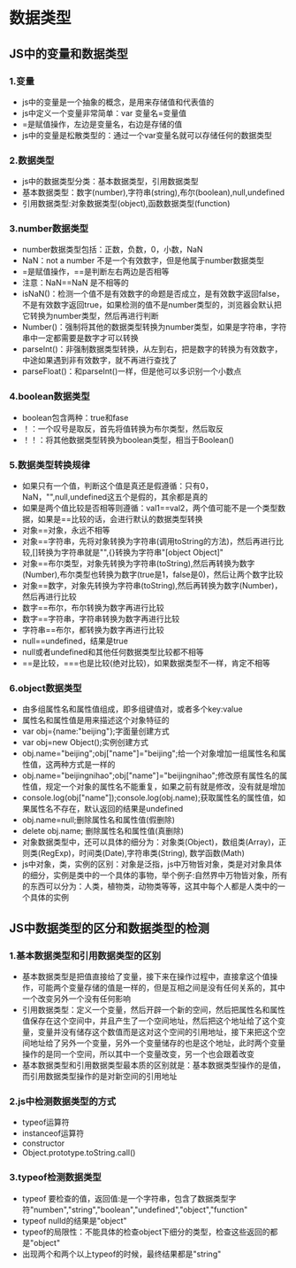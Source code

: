 # 数据类型

## JS中的变量和数据类型

### 1.变量

* js中的变量是一个抽象的概念，是用来存储值和代表值的
* js中定义一个变量非常简单：var 变量名=变量值
* =是赋值操作，左边是变量名，右边是存储的值
* js中的变量是松散类型的：通过一个var变量名就可以存储任何的数据类型

### 2.数据类型

* js中的数据类型分类：基本数据类型，引用数据类型
* 基本数据类型：数字(number),字符串(string),布尔(boolean),null,undefined
* 引用数据类型:对象数据类型(object),函数数据类型(function)

### 3.number数据类型

* number数据类型包括：正数，负数，0，小数，NaN
* NaN：not a number 不是一个有效数字，但是他属于number数据类型
* =是赋值操作，==是判断左右两边是否相等
* 注意：NaN==NaN 是不相等的
* isNaN()：检测一个值不是有效数字的命题是否成立，是有效数字返回false，不是有效数字返回true，如果检测的值不是number类型的，浏览器会默认把它转换为number类型，然后再进行判断
* Number()：强制将其他的数据类型转换为number类型，如果是字符串，字符串中一定都需要是数字才可以转换
* parseInt()：非强制数据类型转换，从左到右，把是数字的转换为有效数字，中途如果遇到非有效数字，就不再进行查找了
* parseFloat()：和parseInt()一样，但是他可以多识别一个小数点

### 4.boolean数据类型

* boolean包含两种：true和fase
* ！：一个叹号是取反，首先将值转换为布尔类型，然后取反
* ！！：将其他数据类型转换为boolean类型，相当于Boolean()

### 5.数据类型转换规律

* 如果只有一个值，判断这个值是真还是假遵循：只有0，NaN，"",null,undefined这五个是假的，其余都是真的
* 如果是两个值比较是否相等则遵循：val1==val2，两个值可能不是一个类型数据，如果是==比较的话，会进行默认的数据类型转换
* 对象==对象，永远不相等
* 对象==字符串，先将对象转换为字符串(调用toString的方法)，然后再进行比较,[]转换为字符串就是"",{}转换为字符串"[object Object]"
* 对象==布尔类型，对象先转换为字符串(toString),然后再转换为数字(Number),布尔类型也转换为数字(true是1，false是0)，然后让两个数字比较
* 对象==数字，对象先转换为字符串(toString),然后再转换为数字(Number)，然后再进行比较
* 数字==布尔，布尔转换为数字再进行比较
* 数字==字符串，字符串转换为数字再进行比较
* 字符串==布尔，都转换为数字再进行比较
* null==undefined，结果是true
* null或者undefined和其他任何数据类型比较都不相等
* ==是比较，===也是比较(绝对比较)，如果数据类型不一样，肯定不相等



### 6.object数据类型

* 由多组属性名和属性值组成，即多组键值对，或者多个key:value
* 属性名和属性值是用来描述这个对象特征的
* var obj={name:"beijing"};字面量创建方式
* var obj=new Object();实例创建方式
* obj.name="beijing";obj["name"]="beijing";给一个对象增加一组属性名和属性值，这两种方式是一样的
* obj.name="beijingnihao";obj["name"]="beijingnihao";修改原有属性名的属性值，规定一个对象的属性名不能重复，如果之前有就是修改，没有就是增加
* console.log(obj["name"]);console.log(obj.name);获取属性名的属性值，如果属性名不存在，默认返回的结果是undefined
* obj.name=null;删除属性名和属性值(假删除)
* delete obj.name; 删除属性名和属性值(真删除)
* 对象数据类型中，还可以具体的细分为：对象类(Object)，数组类(Array)，正则类(RegExp)，时间类(Date),字符串类(String), 数学函数(Math)
* js中对象，类，实例的区别：对象是泛指，js中万物皆对象，类是对对象具体的细分，实例是类中的一个具体的事物，举个例子:自然界中万物皆对象，所有的东西可以分为：人类，植物类，动物类等等，这其中每个人都是人类中的一个具体的实例

## JS中数据类型的区分和数据类型的检测

### 1.基本数据类型和引用数据类型的区别

* 基本数据类型是把值直接给了变量，接下来在操作过程中，直接拿这个值操作，可能两个变量存储的值是一样的，但是互相之间是没有任何关系的，其中一个改变另外一个没有任何影响
* 引用数据类型：定义一个变量，然后开辟一个新的空间，然后把属性名和属性值保存在这个空间中，并且产生了一个空间地址，然后把这个地址给了这个变量，变量并没有储存这个数值而是这对这个空间的引用地址，接下来把这个空间地址给了另外一个变量，另外一个变量储存的也是这个地址，此时两个变量操作的是同一个空间，所以其中一个变量改变，另一个也会跟着改变
* 基本数据类型和引用数据类型最本质的区别就是：基本数据类型操作的是值，而引用数据类型操作的是对新空间的引用地址

### 2.js中检测数据类型的方式

* typeof运算符
* instanceof运算符
* constructor
* Object.prototype.toString.call()

### 3.typeof检测数据类型

* typeof 要检查的值，返回值:是一个字符串，包含了数据类型字符"numben","string","boolean","undefined","object","function"
* typeof nulld的结果是"object"
* typeof的局限性：不能具体的检查object下细分的类型，检查这些返回的都是"object"
* 出现两个和两个以上typeof的时候，最终结果都是"string"